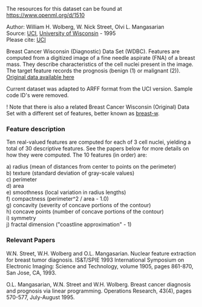 The resources for this dataset can be found at https://www.openml.org/d/1510

Author: William H. Wolberg, W. Nick Street, Olvi L. Mangasarian    
Source: [UCI](https://archive.ics.uci.edu/ml/datasets/breast+cancer+wisconsin+(original)), [University of Wisconsin](http://pages.cs.wisc.edu/~olvi/uwmp/cancer.html) - 1995  
Please cite: [UCI](https://archive.ics.uci.edu/ml/citation_policy.html)     

Breast Cancer Wisconsin (Diagnostic) Data Set (WDBC). Features are computed from a digitized image of a fine needle aspirate (FNA) of a breast mass. They describe characteristics of the cell nuclei present in the image. The target feature records the prognosis (benign (1) or malignant (2)). [Original data available here](ftp://ftp.cs.wisc.edu/math-prog/cpo-dataset/machine-learn/cancer/) 

Current dataset was adapted to ARFF format from the UCI version. Sample code ID's were removed.  

! Note that there is also a related Breast Cancer Wisconsin (Original) Data Set with a different set of features, better known as [breast-w](https://www.openml.org/d/15).


### Feature description  

Ten real-valued features are computed for each of 3 cell nuclei, yielding a total of 30 descriptive features. See the papers below for more details on how they were computed. The 10 features (in order) are:  

a) radius (mean of distances from center to points on the perimeter)  
b) texture (standard deviation of gray-scale values)  
c) perimeter  
d) area  
e) smoothness (local variation in radius lengths)  
f) compactness (perimeter^2 / area - 1.0)  
g) concavity (severity of concave portions of the contour)  
h) concave points (number of concave portions of the contour)  
i) symmetry  
j) fractal dimension ("coastline approximation" - 1)  

### Relevant Papers   

W.N. Street, W.H. Wolberg and O.L. Mangasarian. Nuclear feature extraction for breast tumor diagnosis. IS&T/SPIE 1993 International Symposium on Electronic Imaging: Science and Technology, volume 1905, pages 861-870, San Jose, CA, 1993. 

O.L. Mangasarian, W.N. Street and W.H. Wolberg. Breast cancer diagnosis and prognosis via linear programming. Operations Research, 43(4), pages 570-577, July-August 1995.